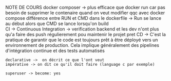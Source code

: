 NOTE DE COURS
    docker composer -> plus efficace que docker run car pas besoin de supprimer le contenaire quand on veut modifier qqc avec docker compose
    différence entre RUN et CMD dans le dockerfile -> Run se lance au début alors que CMD se lance lorsqu'on build  
    CI -> Continuous Integration -> verification backend et les dev n'ont plus qu'a faire des push régulierement pou maintenir le projet pret
    CD -> C'est la pratique de garantir que le code est toujours prêt à être déployé vers un environnement de production. Cela implique généralement des pipelines d'intégration continue et des tests automatisés

    declarative ->  on décrit ce que l'ont veut 
    impérative -> on dit ce qu'il doit faire (language c par exemple)

    superuser -> become: yes